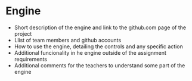 # Engine
- Short description of the engine and link to the github.com page of the project
- Llist of team members and github accounts
- How to use the engine, detailing the controls and any specific action
- Additional funcionality in he engine outside of the assignment requirements
- Additional comments for the teachers to understand some part of the engine
